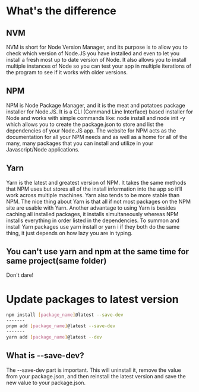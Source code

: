 # What's the difference
## NVM
NVM is short for Node Version Manager, and its purpose is to allow you to check which version of Node.JS you have installed and even to let you install a fresh most up to date version of Node. It also allows you to install multiple instances of Node so you can test your app in multiple iterations of the program to see if it works with older versions.
## NPM
NPM is Node Package Manager, and it is the meat and potatoes package installer for Node.JS. It is a CLI (Command Line Interface) based installer for Node and works with simple commands like: node install and node init -y which allows you to create the package.json to store and list the dependencies of your Node.JS app. The website for NPM acts as the documentation for all your NPM needs and as well as a home for all of the many, many packages that you can install and utilize in your Javascript/Node applications.
## Yarn
Yarn is the latest and greatest version of NPM. It takes the same methods that NPM uses but stores all of the install information into the app so it’ll work across multiple machines. Yarn also tends to be more stable than NPM. The nice thing about Yarn is that all if not most packages on the NPM site are usable with Yarn. Another advantage to using Yarn is besides caching all installed packages, it installs simultaneously whereas NPM installs everything in order listed in the dependencies. To summon and install Yarn packages use yarn install or yarn i if they both do the same thing, it just depends on how lazy you are in typing.
## You can't use yarn and npm at the same time for same project(same folder)
Don't dare!

# Update packages to latest version
```bash
npm install [package_name]@latest --save-dev
-------
pnpm add [package_name]@latest --save-dev
-------
yarn add [package_name]@latest --dev
```

## What is --save-dev?
The --save-dev part is important. This will uninstall it, remove the value from your package.json, and then reinstall the latest version and save the new value to your package.json.

